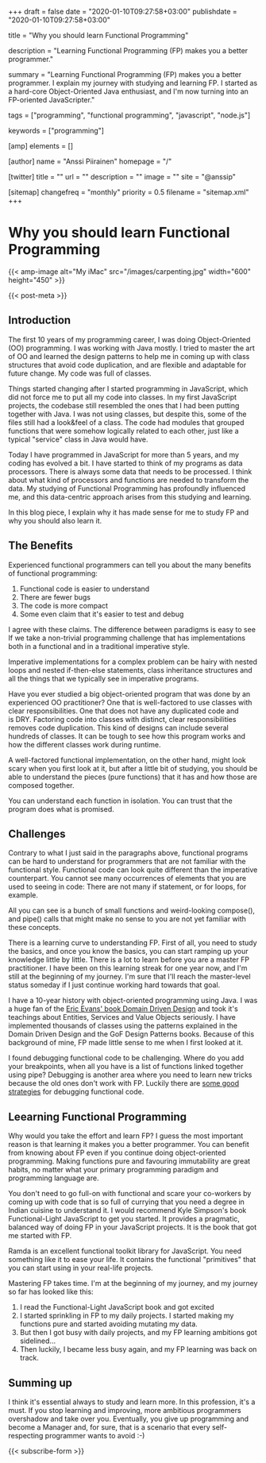+++
draft = false
date = "2020-01-10T09:27:58+03:00"
publishdate = "2020-01-10T09:27:58+03:00"

title = "Why you should learn Functional Programming"

description = "Learning Functional Programming (FP) makes you a better programmer."

summary = "Learning Functional Programming (FP) makes you a better programmer. I explain my journey with studying and learning FP. I started as a hard-core Object-Oriented Java enthusiast, and I'm now turning into an FP-oriented JavaScripter."

tags = ["programming", "functional programming", "javascript", "node.js"]

keywords = ["programming"]

[amp]
    elements = []

[author]
    name = "Anssi Piirainen"
    homepage = "/"

[twitter]
    title = ""
    url = ""
    description = ""
    image = ""
    site = "@anssip"

[sitemap]
    changefreq = "monthly"
    priority = 0.5
    filename = "sitemap.xml"
+++

# Why you should learn Functional Programming

{{< amp-image alt="My iMac" src="/images/carpenting.jpg" width="600" height="450" >}}
 
{{< post-meta >}}

## Introduction

The first 10 years of my programming career, I was doing Object-Oriented (OO) programming. I was working with Java mostly. I tried to master the art of OO and learned the design patterns to help me in coming up with class structures that avoid code duplication, and are flexible and adaptable for future change. My code was full of classes.

Things started changing after I started programming in JavaScript, which did not force me to put all my code into classes. In my first JavaScript projects, the codebase still resembled the ones that I had been putting together with Java. I was not using classes, but despite this, some of the files still had a look&feel of a class. The code had modules that grouped functions that were somehow logically related to each other, just like a typical "service" class in Java would have.

Today I have programmed in JavaScript for more than 5 years, and my coding has evolved a bit. I have started to think of my programs as data processors. There is always some data that needs to be processed. I think about what kind of processors and functions are needed to transform the data. My studying of Functional Programming has profoundly influenced me, and this data-centric approach arises from this studying and learning.

In this blog piece, I explain why it has made sense for me to study FP and why you should also learn it.

## The Benefits

Experienced functional programmers can tell you about the many benefits of functional programming:

1. Functional code is easier to understand
2. There are fewer bugs
3. The code is more compact
4. Some even claim that it's easier to test and debug

I agree with these claims. The difference between paradigms is easy to see If we take a non-trivial programming challenge that has implementations both in a functional and in a traditional imperative style.

Imperative implementations for a complex problem can be hairy with nested loops and nested if-then-else statements, class inheritance structures and all the things that we typically see in imperative programs.

Have you ever studied a big object-oriented program that was done by an experienced OO practitioner? One that is well-factored to use classes with clear responsibilities. One that does not have any duplicated code and is DRY. Factoring code into classes with distinct, clear responsibilities removes code duplication. This kind of designs can include several hundreds of classes. It can be tough to see how this program works and how the different classes work during runtime.

A well-factored functional implementation, on the other hand, might look scary when you first look at it, but after a little bit of studying, you should be able to understand the pieces (pure functions) that it has and how those are composed together.

You can understand each function in isolation. You can trust that the program does what is promised.

## Challenges

Contrary to what I just said in the paragraphs above, functional programs can be hard to understand for programmers that are not familiar with the functional style. Functional code can look quite different than the imperative counterpart. You cannot see many occurrences of elements that you are used to seeing in code: There are not many if statement, or for loops, for example.

All you can see is a bunch of small functions and weird-looking compose(), and pipe() calls that might make no sense to you are not yet familiar with these concepts.

There is a learning curve to understanding FP. First of all, you need to study the basics, and once you know the basics, you can start ramping up your knowledge little by little. There is a lot to learn before you are a master FP practitioner. I have been on this learning streak for one year now, and I'm still at the beginning of my journey. I'm sure that I'll reach the master-level status someday if I just continue working hard towards that goal.

I have a 10-year history with object-oriented programming using Java. I was a huge fan of the [Eric Evans' book Domain Driven Design](https://www.amazon.com/gp/product/B00794TAUG/ref=as_li_tl?camp=1789&creative=9325&creativeASIN=B00794TAUG&ie=UTF8&linkCode=as2&linkId=bb0a52dca602b6618ceef609ac24e8aa&tag=anssipiiraine-20) and took it's teachings about Entities, Services and Value Objects seriously. I have implemented thousands of classes using the patterns explained in the Domain Driven Design and the GoF Design Patterns books. Because of this background of mine, FP made little sense to me when I first looked at it.

I found debugging functional code to be challenging. Where do you add your breakpoints, when all you have is a list of functions linked together using pipe? Debugging is another area where you need to learn new tricks because the old ones don't work with FP. Luckily there are [some good strategies](https://itnext.io/debugging-functional-javascript-545b6ea59660) for debugging functional code.

## Leearning Functional Programming

Why would you take the effort and learn FP? I guess the most important reason is that learning it makes you a better programmer. You can benefit from knowing about FP even if you continue doing object-oriented programming. Making functions pure and favouring immutability are great habits, no matter what your primary programming paradigm and programming language are.

You don't need to go full-on with functional and scare your co-workers by coming up with code that is so full of currying that you need a degree in Indian cuisine to understand it. I would recommend Kyle Simpson's book Functional-Light JavaScript to get you started. It provides a pragmatic, balanced way of doing FP in your JavaScript projects. It is the book that got me started with FP.

Ramda is an excellent functional toolkit library for JavaScript. You need something like it to ease your life. It contains the functional "primitives" that you can start using in your real-life projects.

Mastering FP takes time. I'm at the beginning of my journey, and my journey so far has looked like this:

1. I read the Functional-Light JavaScript book and got excited
2. I started sprinkling in FP to my daily projects. I started making my functions pure and started avoiding mutating my data.
3. But then I got busy with daily projects, and my FP learning ambitions got sidelined...
4. Then luckily, I became less busy again, and my FP learning was back on track.

## Summing up

I think it's essential always to study and learn more. In this profession, it's a must. If you stop learning and improving, more ambitious programmers overshadow and take over you. Eventually, you give up programming and become a Manager and, for sure, that is a scenario that every self-respecting programmer wants to avoid :-)

{{< subscribe-form >}}
